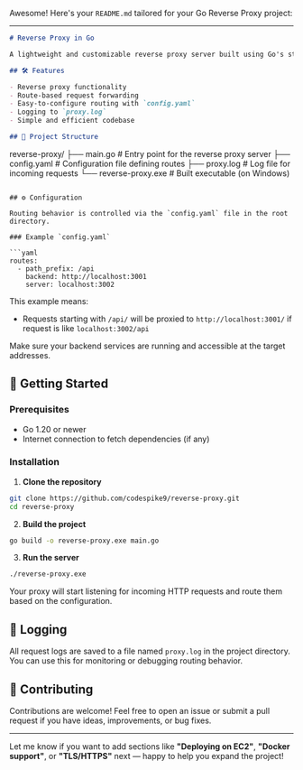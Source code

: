 Awesome! Here's your `README.md` tailored for your Go Reverse Proxy project:

---

```markdown
# Reverse Proxy in Go

A lightweight and customizable reverse proxy server built using Go's standard `net/http` package. This project demonstrates how to route incoming HTTP requests to backend services based on a simple YAML configuration.

## 🛠 Features

- Reverse proxy functionality
- Route-based request forwarding
- Easy-to-configure routing with `config.yaml`
- Logging to `proxy.log`
- Simple and efficient codebase

## 📁 Project Structure

```
reverse-proxy/
├── main.go             # Entry point for the reverse proxy server
├── config.yaml         # Configuration file defining routes
├── proxy.log           # Log file for incoming requests
└── reverse-proxy.exe   # Built executable (on Windows)
```

## ⚙️ Configuration

Routing behavior is controlled via the `config.yaml` file in the root directory.

### Example `config.yaml`

```yaml
routes:
  - path_prefix: /api
    backend: http://localhost:3001
    server: localhost:3002
```

This example means:

- Requests starting with `/api/` will be proxied to `http://localhost:3001/` if request is like `localhost:3002/api`

Make sure your backend services are running and accessible at the target addresses.

## 🚀 Getting Started

### Prerequisites

- Go 1.20 or newer
- Internet connection to fetch dependencies (if any)

### Installation

1. **Clone the repository**

```bash
git clone https://github.com/codespike9/reverse-proxy.git
cd reverse-proxy
```

2. **Build the project**

```bash
go build -o reverse-proxy.exe main.go
```

3. **Run the server**

```bash
./reverse-proxy.exe
```

Your proxy will start listening for incoming HTTP requests and route them based on the configuration.

## 📒 Logging

All request logs are saved to a file named `proxy.log` in the project directory. You can use this for monitoring or debugging routing behavior.

## 👥 Contributing

Contributions are welcome! Feel free to open an issue or submit a pull request if you have ideas, improvements, or bug fixes.


---

Let me know if you want to add sections like **"Deploying on EC2"**, **"Docker support"**, or **"TLS/HTTPS"** next — happy to help you expand the project!

